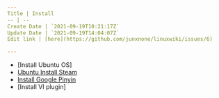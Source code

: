 ```yaml
---
Title | Install
-- | --
Create Date | `2021-09-19T10:21:17Z`
Update Date | `2021-09-19T14:04:07Z`
Edit link | [here](https://github.com/junxnone/linuxwiki/issues/6)

---
```

- [Install Ubuntu OS]
- [Ubuntu Install Steam](./Ubuntu_Install_Steam)
- [Install Google Pinyin](./Ubuntu_install_google_pinyin)
- [Install VI plugin]
